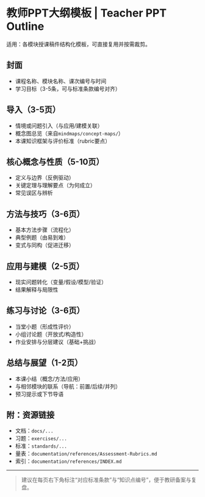 # 教师PPT大纲模板 | Teacher PPT Outline

适用：各模块授课稿件结构化模板，可直接复用并按需裁剪。

## 封面

- 课程名称、模块名称、课次编号与时间
- 学习目标（3-5条，可与标准条款编号对齐）

## 导入（3-5页）

- 情境或问题引入（与应用/建模关联）
- 概念图总览（来自`mindmaps/concept-maps/`）
- 本课知识框架与评价标准（rubric要点）

## 核心概念与性质（5-10页）

- 定义与边界（反例驱动）
- 关键定理与理解要点（为何成立）
- 常见误区与辨析

## 方法与技巧（3-6页）

- 基本方法步骤（流程化）
- 典型例题（由易到难）
- 变式与同构（促进迁移）

## 应用与建模（2-5页）

- 现实问题转化（变量/假设/模型/验证）
- 结果解释与局限性

## 练习与讨论（3-6页）

- 当堂小题（形成性评价）
- 小组讨论题（开放式/构造性）
- 作业安排与分层建议（基础+挑战）

## 总结与展望（1-2页）

- 本课小结（概念/方法/应用）
- 与相邻模块的联系（导航：前置/后续/并列）
- 预习提示或下节导语

## 附：资源链接

- 文档：`docs/...`
- 习题：`exercises/...`
- 标准：`standards/...`
- 量表：`documentation/references/Assessment-Rubrics.md`
- 索引：`documentation/references/INDEX.md`

---
> 建议在每页右下角标注“对应标准条款”与“知识点编号”，便于教研备案与复盘。
